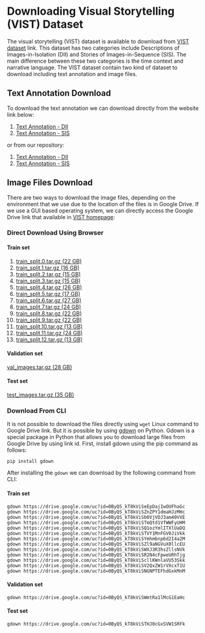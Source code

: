 # Downloading Visual Storytelling (VIST) Dataset
The visual storytelling (VIST) dataset is available to download from [VIST dataset](http://visionandlanguage.net/VIST/dataset.html) link. This dataset has two categories include Descriptions of Images-in-Isolation (DII) and Stories of Images-in-Sequence (SIS). The main difference between these two categories is the time context and narrative language. The VIST dataset contain two kind of dataset to download including text annotation and image files. 

## Text Annotation Download
To download the text annotation we can download directly from the website link below:
1. [Text Annotation - DII](http://visionandlanguage.net/VIST/json_files/description-in-isolation/DII-with-labels.tar.gz)
2. [Text Annotation - SIS](http://visionandlanguage.net/VIST/json_files/story-in-sequence/SIS-with-labels.tar.gz)

or from our repository:
1. [Text Annotation - DII](https://github.com/systems-ai-lab/visualstorytelling-codebase/blob/master/dataset/text-annotation/DII-with-labels.tar.gz?raw=true)
2. [Text Annotation - SIS](https://github.com/systems-ai-lab/visualstorytelling-codebase/blob/master/dataset/text-annotation/SIS-with-labels.tar.gz?raw=true)

## Image Files Download
There are two ways to download the image files, depending on the environment that we use due to the location of the files is in Google Drive. If we use a GUI based operating system, we can directly access the Google Drive link that available in [VIST homepage](http://visionandlanguage.net/VIST/dataset.html):

### Direct Download Using Browser
#### Train set
1. [train_split.0.tar.gz (22 GB)](https://drive.google.com/open?id=0ByQS_kT8kViSeEpDajIwOUFhaGc)
2. [train_split.1.tar.gz (16 GB)](https://drive.google.com/open?id=0ByQS_kT8kViSZnZPY1dmaHJzMHc)
3. [train_split.2.tar.gz (15 GB)](https://drive.google.com/open?id=0ByQS_kT8kViSb0VjVDJ3am40VVE)
4. [train_split.3.tar.gz (15 GB)](https://drive.google.com/open?id=0ByQS_kT8kViSTmQtd1VfWWFyUHM)
5. [train_split.4.tar.gz (26 GB)](https://drive.google.com/open?id=0ByQS_kT8kViSQ1ozYmlITXlUaDQ)
6. [train_split.5.tar.gz (17 GB)](https://drive.google.com/open?id=0ByQS_kT8kViSTVY1MnFGV0JiVkk)
7. [train_split.6.tar.gz (27 GB)](https://drive.google.com/open?id=0ByQS_kT8kViSYmhmbnp6d2I4a2M)
8. [train_split.7.tar.gz (24 GB)](https://drive.google.com/open?id=0ByQS_kT8kViSZl9aNGVuX0llcEU)
9. [train_split.8.tar.gz (22 GB)](https://drive.google.com/open?id=0ByQS_kT8kViSWXJ3R3hsZllsNVk)
10. [train_split.9.tar.gz (22 GB)](https://drive.google.com/open?id=0ByQS_kT8kViSR2N4cFpweURhTjg)
11. [train_split.10.tar.gz (13 GB)](https://drive.google.com/open?id=0ByQS_kT8kViScllKWnlaVU53Skk)
12. [train_split.11.tar.gz (24 GB)](https://drive.google.com/open?id=0ByQS_kT8kViSV2QxZW1rVXcxT1U)
13. [train_split.12.tar.gz (13 GB)](https://drive.google.com/open?id=0ByQS_kT8kViSNGNPTEFhdGxkMnM)
#### Validation set
[val_images.tar.gz (28 GB)](https://drive.google.com/open?id=0ByQS_kT8kViSWmtRa1lMcG1EaHc)
#### Test set
[test_images.tar.gz (35 GB)](https://drive.google.com/open?id=0ByQS_kT8kViSTHJ0cGxSVW1SRFk)

### Download From CLI
It is not possible to download the files directly using ```wget``` Linux command to Google Drive link. But it is possible by using
[gdown](https://pypi.org/project/gdown/) on Python. Gdown is a special package in Python that allows you to download large files from Google Drive by using link id. First, install gdown using the pip command as follows:
```
pip install gdown
```
After installing the ```gdown``` we can download by the following command from CLI:
#### Train set
```
gdown https://drive.google.com/uc?id=0ByQS_kT8kViSeEpDajIwOUFhaGc
gdown https://drive.google.com/uc?id=0ByQS_kT8kViSZnZPY1dmaHJzMHc
gdown https://drive.google.com/uc?id=0ByQS_kT8kViSb0VjVDJ3am40VVE
gdown https://drive.google.com/uc?id=0ByQS_kT8kViSTmQtd1VfWWFyUHM
gdown https://drive.google.com/uc?id=0ByQS_kT8kViSQ1ozYmlITXlUaDQ
gdown https://drive.google.com/uc?id=0ByQS_kT8kViSTVY1MnFGV0JiVkk
gdown https://drive.google.com/uc?id=0ByQS_kT8kViSYmhmbnp6d2I4a2M
gdown https://drive.google.com/uc?id=0ByQS_kT8kViSZl9aNGVuX0llcEU
gdown https://drive.google.com/uc?id=0ByQS_kT8kViSWXJ3R3hsZllsNVk
gdown https://drive.google.com/uc?id=0ByQS_kT8kViSR2N4cFpweURhTjg
gdown https://drive.google.com/uc?id=0ByQS_kT8kViScllKWnlaVU53Skk
gdown https://drive.google.com/uc?id=0ByQS_kT8kViSV2QxZW1rVXcxT1U
gdown https://drive.google.com/uc?id=0ByQS_kT8kViSNGNPTEFhdGxkMnM
```
#### Validation set
```
gdown https://drive.google.com/uc?id=0ByQS_kT8kViSWmtRa1lMcG1EaHc
```
#### Test set
```
gdown https://drive.google.com/uc?id=0ByQS_kT8kViSTHJ0cGxSVW1SRFk
```
